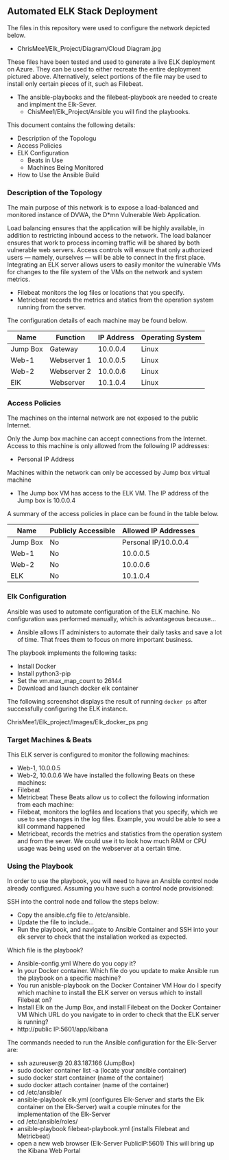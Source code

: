 ## Automated ELK Stack Deployment

The files in this repository were used to configure the network depicted below.

- ChrisMee1/Elk_Project/Diagram/Cloud Diagram.jpg

These files have been tested and used to generate a live ELK deployment on Azure. They can be used to either recreate the entire deployment pictured above. Alternatively, select portions of the file may be used to install only certain pieces of it, such as Filebeat.

- The ansible-playbooks and the filebeat-playbook are needed to create and implment the Elk-Sever. 
   - ChisMee1/Elk_Project/Ansible you will find the playbooks.

This document contains the following details:
- Description of the Topologu
- Access Policies
- ELK Configuration
  - Beats in Use
  - Machines Being Monitored
- How to Use the Ansible Build


### Description of the Topology

The main purpose of this network is to expose a load-balanced and monitored instance of DVWA, the D*mn Vulnerable Web Application.

Load balancing ensures that the application will be highly available, in addition to restricting inbound access to the network.
The load balancer ensures that work to process incoming traffic will be shared by both vulnerable web servers. Access controls will ensure that only authorized users — namely, ourselves — will be able to connect in the first place.
Integrating an ELK server allows users to easily monitor the vulnerable VMs for changes to the file system of the VMs on the network and system metrics.
- Filebeat monitors the log files or locations that you specify.
- Metricbeat records the metrics and statics from the operation system running from the server.

The configuration details of each machine may be found below.

| Name     | Function   | IP Address | Operating System |
|----------|------------|------------|------------------|
| Jump Box | Gateway    | 10.0.0.4   | Linux            |
| Web-1    | Webserver 1| 10.0.0.5   | Linux            |
| Web-2    | Webserver 2| 10.0.0.6   | Linux            |
| ElK      | Webserver  | 10.1.0.4   | Linux            |

### Access Policies

The machines on the internal network are not exposed to the public Internet. 

Only the Jump box machine can accept connections from the Internet. Access to this machine is only allowed from the following IP addresses:
- Personal IP Address
       
Machines within the network can only be accessed by Jump box virtual machine
- The Jump box VM has access to the ELK VM. The IP address of the Jump box is 10.0.0.4

A summary of the access policies in place can be found in the table below.

| Name     | Publicly Accessible | Allowed IP Addresses   |
|----------|---------------------|------------------------|
| Jump Box | No                  | Personal IP/10.0.0.4|
|   Web-1  | No                  | 10.0.0.5               |
|   Web-2  | No                  | 10.0.0.6               |
|   ELK    | No                  | 10.1.0.4               |


### Elk Configuration

Ansible was used to automate configuration of the ELK machine. No configuration was performed manually, which is advantageous because...
- Ansible allows IT administers to automate their daily tasks and save a lot of time. That frees them to focus on more important business.
 
The playbook implements the following tasks:
- Install Docker
- Install python3-pip
- Set the vm.max_map_count to 26144
- Download and launch docker elk container

The following screenshot displays the result of running `docker ps` after successfully configuring the ELK instance.

ChrisMee1/Elk_project/Images/Elk_docker_ps.png

### Target Machines & Beats
This ELK server is configured to monitor the following machines:
- Web-1, 10.0.0.5
- Web-2, 10.0.0.6
We have installed the following Beats on these machines:
- Filebeat
- Metricbeat
These Beats allow us to collect the following information from each machine:
- Filebeat, monitors the logfiles and locations that you specify, which we use to see changes in the log files. Example, you would be able to see a kill command happened
- Metricbeat, records the metrics and statistics from the operation system and from the sever. We could use it to look how much RAM or CPU usage was being used on the webserver at a certain time.
### Using the Playbook
In order to use the playbook, you will need to have an Ansible control node already configured. Assuming you have such a control node provisioned: 

SSH into the control node and follow the steps below:
- Copy the ansible.cfg file to /etc/ansible.
- Update the  file to include...
- Run the playbook, and navigate to Ansible Container and SSH into your elk server to check that the installation worked as expected.

Which file is the playbook?
- Ansible-config.yml
 Where do you copy it?
- In your Docker container.
Which file do you update to make Ansible run the playbook on a specific machine? 
- You run anisble-playbook on the Docker Container VM
How do I specify which machine to install the ELK server on versus which to install Filebeat on?
- Install Elk on the Jump Box, and install Filebeat on the Docker Container VM
Which URL do you navigate to in order to check that the ELK server is running?
- http://public IP:5601/app/kibana

The commands needed to run the Ansible configuration for the Elk-Server are:
* ssh azureuser@ 20.83.187.166 (JumpBox)
* sudo docker container list -a (locate your ansible container)
* sudo docker start container (name of the container)
* sudo docker attach container (name of the container)
* cd /etc/ansible/
* ansible-playbook elk.yml (configures Elk-Server and starts the Elk container on the Elk-Server) wait a couple minutes for the implementation of the Elk-Server
* cd /etc/ansible/roles/
* ansible-playbook filebeat-playbook.yml (installs Filebeat and Metricbeat)
* open a new web browser (Elk-Server PublicIP:5601) This will bring up the Kibana Web Portal

